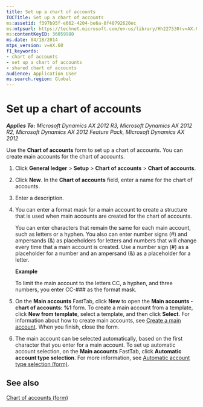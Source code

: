 ```yaml
---
title: Set up a chart of accounts
TOCTitle: Set up a chart of accounts
ms:assetid: f397b95f-e662-4204-be6a-8f40792620ec
ms:mtpsurl: https://technet.microsoft.com/en-us/library/Hh227530(v=AX.60)
ms:contentKeyID: 36059980
ms.date: 04/18/2014
mtps_version: v=AX.60
f1_keywords:
- chart of accounts
- set up a chart of accounts
- shared chart of accounts
audience: Application User
ms.search.region: Global
---
```


# Set up a chart of accounts 


_**Applies To:** Microsoft Dynamics AX 2012 R3, Microsoft Dynamics AX 2012 R2, Microsoft Dynamics AX 2012 Feature Pack, Microsoft Dynamics AX 2012_

Use the **Chart of accounts** form to set up a chart of accounts. You can create main accounts for the chart of accounts.

1.  Click **General ledger** \> **Setup** \> **Chart of accounts** \> **Chart of accounts**.

2.  Click **New**. In the **Chart of accounts** field, enter a name for the chart of accounts.

3.  Enter a description.

4.  You can enter a format mask for a main account to create a structure that is used when main accounts are created for the chart of accounts.
    
    You can enter characters that remain the same for each main account, such as letters or a hyphen. You also can enter number signs (\#) and ampersands (&) as placeholders for letters and numbers that will change every time that a main account is created. Use a number sign (\#) as a placeholder for a number and an ampersand (&) as a placeholder for a letter.
    
    **Example**
    
    To limit the main account to the letters CC, a hyphen, and three numbers, you enter CC-\#\#\# as the format mask.

5.  On the **Main accounts** FastTab, click **New** to open the **Main accounts - chart of accounts: %1** form. To create a main account from a template, click **New from template**, select a template, and then click **Select**. For information about how to create main accounts, see [Create a main account](create-a-main-account.md). When you finish, close the form.

6.  The main account can be selected automatically, based on the first character that you enter for a main account. To set up automatic account selection, on the **Main accounts** FastTab, click **Automatic account type selection**. For more information, see [Automatic account type selection (form)](https://technet.microsoft.com/en-us/library/aa573049\(v=ax.60\)).

## See also

[Chart of accounts (form)](https://technet.microsoft.com/en-us/library/aa618234\(v=ax.60\))

  


